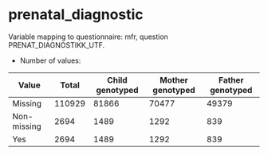 # prenatal_diagnostic
Variable mapping to questionnaire: mfr, question PRENAT_DIAGNOSTIKK_UTF.
- Number of values:

| Value | Total | Child genotyped | Mother genotyped | Father genotyped |
| ----- | ----- | --------------- | ---------------- | ---------------- |
| Missing | 110929 | 81866 | 70477 | 49379 |
| Non-missing | 2694 | 1489 | 1292 | 839 |
| Yes | 2694 | 1489 | 1292 |839 |




